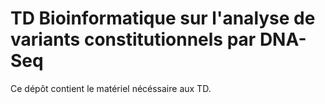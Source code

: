 # TD Bioinformatique sur l'analyse de variants constitutionnels par DNA-Seq

Ce dépôt contient le matériel nécéssaire aux TD.
